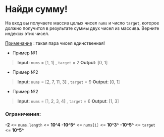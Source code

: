  # Найди сумму!


На вход вы получаете массив целых чисел `nums` и число `target`, которое должно получится в результате суммы двух чисел из массива.
Верните индексы этих чисел.

<u>Примечание</u> : такая пара чисел единственная!

* Пример №1
> **Input**: `nums` = [1, 1] , `target` = 2
> **Output**: [0, 1]

* Пример №2
> **Input**: `nums` = [2, 7, 11, 3] , `target` = 9
> **Output**: [0, 1]


* Пример №2
> **Input**: `nums` = [1, 2, 3, 4] , `target` = 6
> **Output**: [1, 3]

 ### Ограничения:

 **-2** <= `nums.length` <= **10^4**
 **-10^5^**  <= `nums[i]` <= **10^3^** 
 **-10^5^** <= `target` <= **10^5^**
 